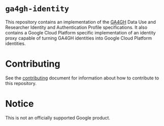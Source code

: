 # `ga4gh-identity`

This repository contains an implementation of the
[GA4GH](https://www.ga4gh.org/) Data Use and Researcher Identity and
Authentication Profile specifications.  It also contains a Google Cloud
Platform specific implementation of an identity proxy capable of turning GA4GH
identities into Google Cloud Platform identities.

# Contributing

See the [contributing](CONTRIBUTING.md) document for information about how to
contribute to this repository.

# Notice

This is not an officially supported Google product.
